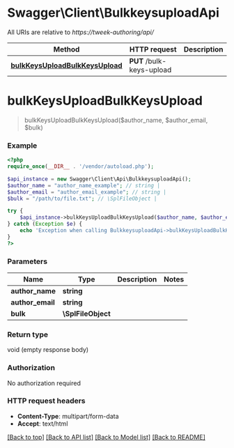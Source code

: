 # Swagger\Client\BulkkeysuploadApi

All URIs are relative to *https://tweek-authoring/api/*

Method | HTTP request | Description
------------- | ------------- | -------------
[**bulkKeysUploadBulkKeysUpload**](BulkkeysuploadApi.md#bulkKeysUploadBulkKeysUpload) | **PUT** /bulk-keys-upload | 


# **bulkKeysUploadBulkKeysUpload**
> bulkKeysUploadBulkKeysUpload($author_name, $author_email, $bulk)





### Example
```php
<?php
require_once(__DIR__ . '/vendor/autoload.php');

$api_instance = new Swagger\Client\Api\BulkkeysuploadApi();
$author_name = "author_name_example"; // string | 
$author_email = "author_email_example"; // string | 
$bulk = "/path/to/file.txt"; // \SplFileObject | 

try {
    $api_instance->bulkKeysUploadBulkKeysUpload($author_name, $author_email, $bulk);
} catch (Exception $e) {
    echo 'Exception when calling BulkkeysuploadApi->bulkKeysUploadBulkKeysUpload: ', $e->getMessage(), PHP_EOL;
}
?>
```

### Parameters

Name | Type | Description  | Notes
------------- | ------------- | ------------- | -------------
 **author_name** | **string**|  |
 **author_email** | **string**|  |
 **bulk** | **\SplFileObject**|  |

### Return type

void (empty response body)

### Authorization

No authorization required

### HTTP request headers

 - **Content-Type**: multipart/form-data
 - **Accept**: text/html

[[Back to top]](#) [[Back to API list]](../../README.md#documentation-for-api-endpoints) [[Back to Model list]](../../README.md#documentation-for-models) [[Back to README]](../../README.md)

